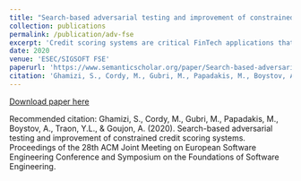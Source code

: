 ```yaml
---
title: "Search-based adversarial testing and improvement of constrained credit scoring systems"
collection: publications
permalink: /publication/adv-fse
excerpt: 'Credit scoring systems are critical FinTech applications that concern the analysis of the creditworthiness of a person or organization. While decisions were previously based on human expertise, they are now increasingly relying on data analysis and machine learning. In this paper, we assess the ability of state-of-the-art adversarial machine learning to craft attacks on a real-world credit scoring system. Interestingly, we find that, while these techniques can generate large numbers of adversarial data, these are practically useless as they all violate domain-specific constraints. In other words, the generated examples are all false positives as they cannot occur in practice. To circumvent this limitation, we propose CoEvA2, a search-based method that generates valid adversarial examples (satisfying the domain constraints). CoEvA2 utilizes multi-objective search in order to simultaneously handle constraints, perform the attack and maximize the overdraft amount requested. We evaluate CoEvA2 on a major bank's real-world system by checking its ability to craft valid attacks. CoEvA2 generates thousands of valid adversarial examples, revealing a high risk for the banking system. Fortunately, by improving the system through adversarial training (based on the produced examples), we increase its robustness and make our attack fail.'
date: 2020
venue: 'ESEC/SIGSOFT FSE'
paperurl: 'https://www.semanticscholar.org/paper/Search-based-adversarial-testing-and-improvement-of-Ghamizi-Cordy/32e8a4ac3a5609b961cf67b2aa2bec8a548e499c'
citation: 'Ghamizi, S., Cordy, M., Gubri, M., Papadakis, M., Boystov, A., Traon, Y.L., & Goujon, A. (2020). Search-based adversarial testing and improvement of constrained credit scoring systems. Proceedings of the 28th ACM Joint Meeting on European Software Engineering Conference and Symposium on the Foundations of Software Engineering.'
---
```

[Download paper here](https://www.semanticscholar.org/paper/Search-based-adversarial-testing-and-improvement-of-Ghamizi-Cordy/32e8a4ac3a5609b961cf67b2aa2bec8a548e499c)


Recommended citation: Ghamizi, S., Cordy, M., Gubri, M., Papadakis, M., Boystov, A., Traon, Y.L., & Goujon, A. (2020). Search-based adversarial testing and improvement of constrained credit scoring systems. Proceedings of the 28th ACM Joint Meeting on European Software Engineering Conference and Symposium on the Foundations of Software Engineering.
